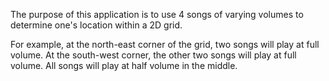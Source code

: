 The purpose of this application is to use 4 songs of varying volumes to determine one's location within a 2D grid.

For example, at the north-east corner of the grid, two songs will play at full volume. At the south-west corner, the other two songs will play at full volume. All songs will play at half volume in the middle.

